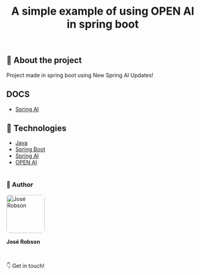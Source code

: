 
<h1 align="center"> 
  <strong>
A simple example of using OPEN AI in spring boot</strong>
</h1>
<br>

## 🔎 About the project
Project made in spring boot using New Spring AI Updates!


## DOCS
- [Spring AI](https://spring.io/projects/spring-ai)
 
## 🔧 Technologies

- [Java](https://www.java.com/pt-BR/)
- [Spring Boot](https://spring.io/projects/spring-boot)
- [Spring AI](https://spring.io/projects/spring-ai)
- [OPEN AI](https://openai.com/)
<br><br>

### 🧑 Author

 <img style="border-radius: 8px" src="https://user-images.githubusercontent.com/82779533/158067762-8d25be74-d955-41da-8a96-f400e75f902b.jpg" width="100px;" alt="José Robson"/>

<strong>José Robson</strong>


<br />


:point_down: Get in touch!
